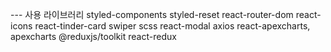 --- 사용 라이브러리
styled-components
styled-reset
react-router-dom
react-icons
react-tinder-card
swiper
scss
react-modal
axios
react-apexcharts, apexcharts
@reduxjs/toolkit react-redux
